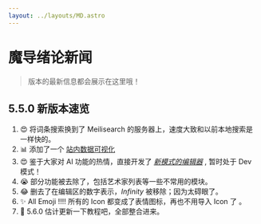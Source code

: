 ```yaml
---
layout: ../layouts/MD.astro
---
```


# 魔导绪论新闻

> 版本的最新信息都会展示在这里哦！

## 5.5.0 新版本速览

1. 😍 将词条搜索换到了 Meilisearch 的服务器上，速度大致和以前本地搜索是一样快的。
2. 📊 添加了一个 [站内数据可视化](./status)
3. 😍 鉴于大家对 AI 功能的热情，直接开发了 [_新模式的编辑器_](./writer) , 暂时处于 Dev 模式！
4. 😭 部分功能被去除了，包括艺术家列表等一些不常用的模块。
5. 😂 删去了在编辑区的数字表示，_Infinity_ 被移除；因为太碍眼了。
6. ✨ All Emoji !!!! 所有的 Icon 都变成了表情图标，再也不用导入 Icon 了 。
7. 📕 5.6.0 估计更新一下教程吧，全部整合进来。
